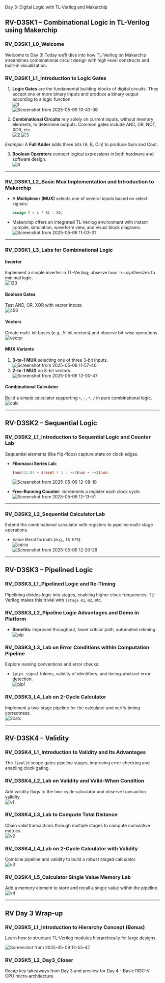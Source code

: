 Day 3: Digital Logic with TL-Verilog and Makerchip

## RV-D3SK1 – Combinational Logic in TL-Verilog using Makerchip

### RV_D3SK1_L0_Welcome
Welcome to Day 3! Today we’ll dive into how TL-Verilog on Makerchip streamlines combinational circuit design with high-level constructs and built-in visualization.

### RV_D3SK1_L1_Introduction to Logic Gates
1. **Logic Gates** are the fundamental building blocks of digital circuits. They accept one or more binary inputs and produce a binary output according to a logic function.  
   ![1](https://github.com/user-attachments/assets/e088b0d6-bcb4-4ce9-82f8-b5efb66c9736)  
   ![Screenshot from 2025-05-09 10-43-36](https://github.com/user-attachments/assets/d3e84391-1148-4c5d-9792-86cccbabb76e)

2. **Combinational Circuits** rely solely on current inputs, without memory elements, to determine outputs. Common gates include AND, OR, NOT, XOR, etc.  
   ![2](https://github.com/user-attachments/assets/13d39896-1824-49c1-8907-1723ade8c013) ![3](https://github.com/user-attachments/assets/0b0736eb-2036-4e39-8b9b-952340f89331)

*Example:* A **Full Adder** adds three bits (A, B, Cin) to produce Sum and Cout.

3. **Boolean Operators** connect logical expressions in both hardware and software design.  
   ![4](https://github.com/user-attachments/assets/ed26a2a4-edc1-4cf6-bfbb-1b18ca9d109b)

---

### RV_D3SK1_L2_Basic Mux Implementation and Introduction to Makerchip
- A **Multiplexer (MUX)** selects one of several inputs based on select signals:  
  ```verilog
  assign f = s ? X1 : X2;
  ```
- Makerchip offers an integrated TL-Verilog environment with instant compile, simulation, waveform view, and visual block diagrams.  
  ![Screenshot from 2025-05-09 11-03-31](https://github.com/user-attachments/assets/e7500bab-d116-4061-a1d0-e06a0cff0dcd)

---

### RV_D3SK1_L3_Labs for Combinational Logic

#### Inverter
Implement a simple inverter in TL-Verilog; observe how `!in` synthesizes to minimal logic.  
![123](https://github.com/user-attachments/assets/177eb9d6-f5fa-4c8d-9838-afd2059a5f35)

#### Boolean Gates
Test AND, OR, XOR with vector inputs:  
![456](https://github.com/user-attachments/assets/f4997923-c4c9-4767-b697-79386a2c1394)

#### Vectors
Create multi-bit buses (e.g., 5-bit vectors) and observe bit-wise operations.  
![vector](https://github.com/user-attachments/assets/218fc974-5ac5-4ac6-9bea-2649d2215651)

#### MUX Variants
1. **3-to-1 MUX** selecting one of three 3-bit inputs.  
   ![Screenshot from 2025-05-09 11-57-40](https://github.com/user-attachments/assets/9ced332d-9f1f-49b6-9370-de7cc472fa5b)  
2. **2-to-1 MUX** on 8-bit vectors.  
   ![Screenshot from 2025-05-09 12-00-47](https://github.com/user-attachments/assets/1d524faf-668a-415c-b396-4ea50fac9d3c)

#### Combinational Calculator
Build a simple calculator supporting `+`, `-`, `*`, `/` in pure combinational logic.  
![calc](https://github.com/user-attachments/assets/e88e0e93-fda3-4d5c-ba5e-2b9ddc76a83c)

---

## RV-D3SK2 – Sequential Logic

### RV_D3SK2_L1_Introduction to Sequential Logic and Counter Lab
Sequential elements (like flip-flops) capture state on clock edges.  
- **Fibonacci Series Lab**:  
  ```verilog
  $num[31:0] = $reset ? 1 : >>1$num + >>2$num;
  ```  
  ![Screenshot from 2025-05-09 12-08-18](https://github.com/user-attachments/assets/5cf47f5a-03c4-4169-a284-e33e43ddf6ea)

- **Free-Running Counter**: Increments a register each clock cycle.  
  ![Screenshot from 2025-05-09 12-13-51](https://github.com/user-attachments/assets/058c9b9a-90ca-4783-ab93-8a84a342d038)

---

### RV_D3SK2_L2_Sequential Calculator Lab
Extend the combinational calculator with registers to pipeline multi-stage operations.  
- Value literal formats (e.g., `16'hF0`).  
  ![calcs](https://github.com/user-attachments/assets/b63578ba-0bf1-4722-8af0-0bcbc7317f7f)  
  ![Screenshot from 2025-05-09 12-20-28](https://github.com/user-attachments/assets/33b21d97-7d31-434f-ad31-6b0d943c2724)

---

## RV-D3SK3 – Pipelined Logic

### RV_D3SK3_L1_Pipelined Logic and Re-Timing
Pipelining divides logic into stages, enabling higher clock frequencies. TL-Verilog makes this trivial with `|stage @1`, `@2`, etc.

### RV_D3SK3_L2_Pipeline Logic Advantages and Demo in Platform
- **Benefits**: Improved throughput, lower critical path, automated retiming.  
  ![pip](https://github.com/user-attachments/assets/1a2ecd34-c1c4-4345-abba-aa27083da1ba)

### RV_D3SK3_L3_Lab on Error Conditions within Computation Pipeline
Explore naming conventions and error checks:  
- `$pipe_signal` tokens, validity of identifiers, and timing-abstract error detection.  
  ![pip1](https://github.com/user-attachments/assets/ac7a1bb6-131e-4f3e-bfc5-a3f96452e064)

### RV_D3SK3_L4_Lab on 2-Cycle Calculator
Implement a two-stage pipeline for the calculator and verify timing correctness.  
![2calc](https://github.com/user-attachments/assets/4dcd4667-cccb-4081-8c72-e0113913582a)

---

## RV-D3SK4 – Validity

### RV_D3SK4_L1_Introduction to Validity and Its Advantages
The `?$valid` scope gates pipeline stages, improving error checking and enabling clock gating.

### RV_D3SK4_L2_Lab on Validity and Valid-When Condition
Add validity flags to the two-cycle calculator and observe transaction validity.  
![v1](https://github.com/user-attachments/assets/1e28e158-07c8-4d6b-be19-5150e04981b5)

### RV_D3SK4_L3_Lab to Compute Total Distance
Chain valid transactions through multiple stages to compute cumulative metrics.  
![v2](https://github.com/user-attachments/assets/07ff7eca-3751-4a66-8881-b7f232afbdcf)

### RV_D3SK4_L4_Lab on 2-Cycle Calculator with Validity
Combine pipeline and validity to build a robust staged calculator.  
![v3](https://github.com/user-attachments/assets/5609ea7c-3029-46b6-a3b3-a28db196d6f5)

### RV_D3SK4_L5_Calculator Single Value Memory Lab
Add a memory element to store and recall a single value within the pipeline.  
![v4](https://github.com/user-attachments/assets/38168f07-58b6-40aa-86f3-dd9f43bdba5b)

---

## RV Day 3 Wrap-up

### RV_D3SK5_L1_Introduction to Hierarchy Concept (Bonus)
Learn how to structure TL-Verilog modules hierarchically for large designs.

![Screenshot from 2025-05-09 12-55-47](https://github.com/user-attachments/assets/c8f06641-6664-4280-8713-8679ec3796fa)


### RV_D3SK5_L2_Day3_Closer
Recap key takeaways from Day 3 and preview for Day 4 - Basic RISC-V CPU micro-architecture.

